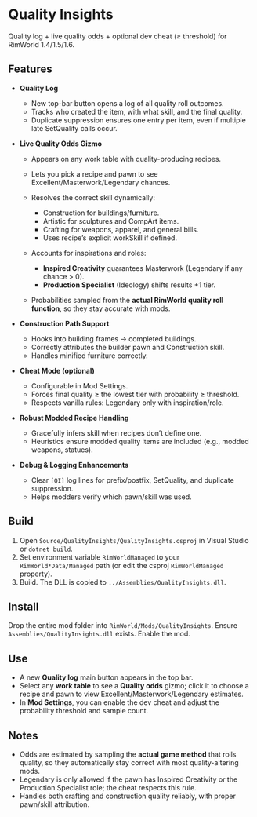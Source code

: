 # Quality Insights

Quality log + live quality odds + optional dev cheat (≥ threshold) for RimWorld 1.4/1.5/1.6.

## Features

* **Quality Log**

  * New top-bar button opens a log of all quality roll outcomes.
  * Tracks who created the item, with what skill, and the final quality.
  * Duplicate suppression ensures one entry per item, even if multiple late SetQuality calls occur.

* **Live Quality Odds Gizmo**

  * Appears on any work table with quality-producing recipes.
  * Lets you pick a recipe and pawn to see Excellent/Masterwork/Legendary chances.
  * Resolves the correct skill dynamically:

    * Construction for buildings/furniture.
    * Artistic for sculptures and CompArt items.
    * Crafting for weapons, apparel, and general bills.
    * Uses recipe’s explicit workSkill if defined.
  * Accounts for inspirations and roles:

    * **Inspired Creativity** guarantees Masterwork (Legendary if any chance > 0).
    * **Production Specialist** (Ideology) shifts results +1 tier.
  * Probabilities sampled from the **actual RimWorld quality roll function**, so they stay accurate with mods.

* **Construction Path Support**

  * Hooks into building frames → completed buildings.
  * Correctly attributes the builder pawn and Construction skill.
  * Handles minified furniture correctly.

* **Cheat Mode (optional)**

  * Configurable in Mod Settings.
  * Forces final quality ≥ the lowest tier with probability ≥ threshold.
  * Respects vanilla rules: Legendary only with inspiration/role.

* **Robust Modded Recipe Handling**

  * Gracefully infers skill when recipes don’t define one.
  * Heuristics ensure modded quality items are included (e.g., modded weapons, statues).

* **Debug & Logging Enhancements**

  * Clear `[QI]` log lines for prefix/postfix, SetQuality, and duplicate suppression.
  * Helps modders verify which pawn/skill was used.

## Build

1. Open `Source/QualityInsights/QualityInsights.csproj` in Visual Studio or `dotnet build`.
2. Set environment variable `RimWorldManaged` to your `RimWorld*Data/Managed` path (or edit the csproj `RimWorldManaged` property).
3. Build. The DLL is copied to `../Assemblies/QualityInsights.dll`.

## Install

Drop the entire mod folder into `RimWorld/Mods/QualityInsights`. Ensure `Assemblies/QualityInsights.dll` exists. Enable the mod.

## Use

* A new **Quality log** main button appears in the top bar.
* Select any **work table** to see a **Quality odds** gizmo; click it to choose a recipe and pawn to view Excellent/Masterwork/Legendary estimates.
* In **Mod Settings**, you can enable the dev cheat and adjust the probability threshold and sample count.

## Notes

* Odds are estimated by sampling the **actual game method** that rolls quality, so they automatically stay correct with most quality-altering mods.
* Legendary is only allowed if the pawn has Inspired Creativity or the Production Specialist role; the cheat respects this rule.
* Handles both crafting and construction quality reliably, with proper pawn/skill attribution.

